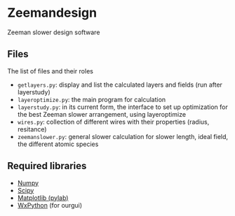 # Zeemandesign

Zeeman slower design software

## Files

The list of files and their roles

* `getlayers.py`: display and list the calculated layers and fields (run after layerstudy)
* `layeroptimize.py`: the main program for calculation
* `layerstudy.py`: in its current form, the interface to set up optimization for the best Zeeman slower arrangement, using layeroptimize
* `wires.py`: collection of different wires with their properties (radius, resitance)
* `zeemanslower.py`: general slower calculation for slower length, ideal field, the different atomic species

## Required libraries

* [Numpy](http://www.numpy.org/)
* [Scipy](http://www.scipy.org/)
* [Matplotlib (pylab)](http://matplotlib.org/)
* [WxPython](http://www.wxpython.org/) (for ourgui)
